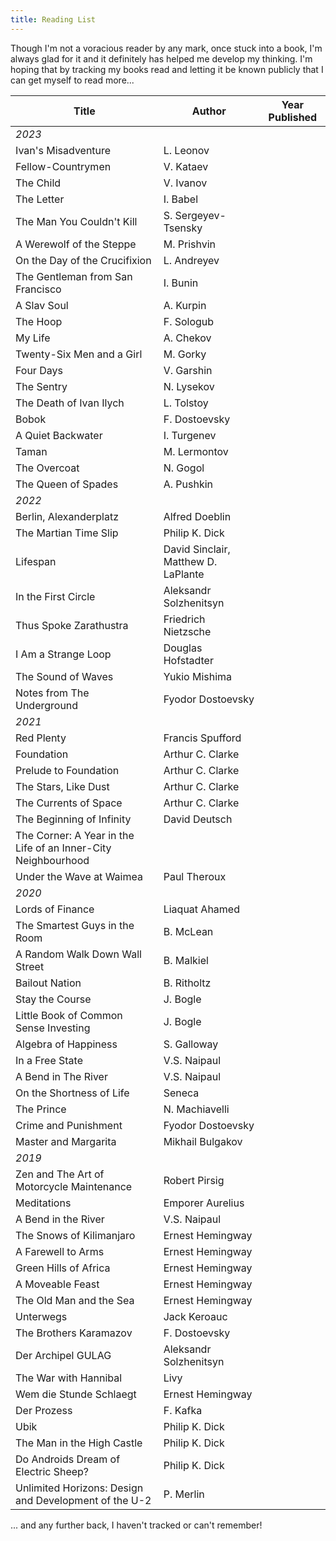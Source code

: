 ```yaml
---
title: Reading List
---
```


Though I'm not a voracious reader by any mark, once stuck into a book, I'm always glad for it and it definitely has helped me develop my thinking. I'm hoping that by tracking my books read and letting it be known publicly that I can get myself to read more...

| Title                                                         | Author                              | Year Published |
|---------------------------------------------------------------|-------------------------------------|----------------|
| _2023_                                                        |                                     |                |
| Ivan's Misadventure                                           | L. Leonov                           |                |
| Fellow-Countrymen                                             | V. Kataev                           |                |
| The Child                                                     | V. Ivanov                           |                |
| The Letter                                                    | I. Babel                            |                |
| The Man You Couldn't Kill                                     | S. Sergeyev-Tsensky                 |                |
| A Werewolf of the Steppe                                      | M. Prishvin                         |                |
| On the Day of the Crucifixion                                 | L. Andreyev                         |                |
| The Gentleman from San Francisco                              | I. Bunin                            |                |
| A Slav Soul                                                   | A. Kurpin                           |                |
| The Hoop                                                      | F. Sologub                          |                |
| My Life                                                       | A. Chekov                           |                |
| Twenty-Six Men and a Girl                                     | M. Gorky                            |                |
| Four Days                                                     | V. Garshin                          |                |
| The Sentry                                                    | N. Lysekov                          |                |
| The Death of Ivan Ilych                                       | L. Tolstoy                          |                |
| Bobok                                                         | F. Dostoevsky                       |                |
| A Quiet Backwater                                             | I. Turgenev                         |                |
| Taman                                                         | M. Lermontov                        |                |
| The Overcoat                                                  | N. Gogol                            |                |
| The Queen of Spades                                           | A. Pushkin                          |                |
| _2022_                                                        |                                     |                |
| Berlin, Alexanderplatz                                        | Alfred Doeblin                      |                |
| The Martian Time Slip                                         | Philip K. Dick                      |                |
| Lifespan                                                      | David Sinclair, Matthew D. LaPlante |                |
| In the First Circle                                           | Aleksandr Solzhenitsyn              |                |
| Thus Spoke Zarathustra                                        | Friedrich Nietzsche                 |                |
| I Am a Strange Loop                                           | Douglas Hofstadter                  |                |
| The Sound of Waves                                            | Yukio Mishima                       |                |
| Notes from The Underground                                    | Fyodor Dostoevsky                   |                |
| _2021_                                                        |                                     |                |
| Red Plenty                                                    | Francis Spufford                    |                |
| Foundation                                                    | Arthur C. Clarke                    |                |
| Prelude to Foundation                                         | Arthur C. Clarke                    |                |
| The Stars, Like Dust                                          | Arthur C. Clarke                    |                |
| The Currents of Space                                         | Arthur C. Clarke                    |                |
| The Beginning of Infinity                                     | David Deutsch                       |                |
| The Corner: A Year in the Life of an Inner-City Neighbourhood |                                     |                |
| Under the Wave at Waimea                                      | Paul Theroux                        |                |
| _2020_                                                        |                                     |                |
| Lords of Finance                                              | Liaquat Ahamed                      |                |
| The Smartest Guys in the Room                                 | B. McLean                           |                |
| A Random Walk Down Wall Street                                | B. Malkiel                          |                |
| Bailout Nation                                                | B. Ritholtz                         |                |
| Stay the Course                                               | J. Bogle                            |                |
| Little Book of Common Sense Investing                         | J. Bogle                            |                |
| Algebra of Happiness                                          | S. Galloway                         |                |
| In a Free State                                               | V.S. Naipaul                        |                |
| A Bend in The River                                           | V.S. Naipaul                        |                |
| On the Shortness of Life                                      | Seneca                              |                |
| The Prince                                                    | N. Machiavelli                      |                |
| Crime and Punishment                                          | Fyodor Dostoevsky                   |                |
| Master and Margarita                                          | Mikhail Bulgakov                    |                |
| _2019_                                                        |                                     |                |
| Zen and The Art of Motorcycle Maintenance                     | Robert Pirsig                       |                |
| Meditations                                                   | Emporer Aurelius                    |                |
| A Bend in the River                                           | V.S. Naipaul                        |                |
| The Snows of Kilimanjaro                                      | Ernest Hemingway                    |                |
| A Farewell to Arms                                            | Ernest Hemingway                    |                |
| Green Hills of Africa                                         | Ernest Hemingway                    |                |
| A Moveable Feast                                              | Ernest Hemingway                    |                |
| The Old Man and the Sea                                       | Ernest Hemingway                    |                |
| Unterwegs                                                     | Jack Keroauc                        |                |
| The Brothers Karamazov                                        | F. Dostoevsky                       |                |
| Der Archipel GULAG                                            | Aleksandr Solzhenitsyn              |                |
| The War with Hannibal                                         | Livy                                |                |
| Wem die Stunde Schlaegt                                       | Ernest Hemingway                    |                |
| Der Prozess                                                   | F. Kafka                            |                |
| Ubik                                                          | Philip K. Dick                      |                |
| The Man in the High Castle                                    | Philip K. Dick                      |                |
| Do Androids Dream of Electric Sheep?                          | Philip K. Dick                      |                |
| Unlimited Horizons: Design and Development of the U-2         | P. Merlin                           |                |


... and any further back, I haven't tracked or can't remember!
